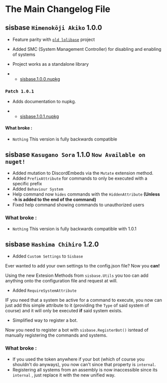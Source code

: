 # The Main Changelog File

## sisbase `Himenokōji Akiko` 1.0.0 

+ Feature parity with [`old lolibase`](https://github.com/lolidevs/lolibase) project

+ Added SMC (System Management Controller) for disabling and enabling of systems

+ Project works as a standalone library

+ + [sisbase.1.0.0.nupkg](/uploads/190416627da1376cd9629196248f042b/sisbase.1.0.0.nupkg)

### `Patch 1.0.1`

+ Adds documentation to nupkg.

+ + [sisbase.1.0.1.nupkg](/uploads/7759e3270ecd828989df41463456a385/sisbase.1.0.1.nupkg)

#### What broke : 

- `Nothing` This version is fully backwards compatible 
## sisbase `Kasugano Sora` 1.1.0 `Now Available on nuget!`

+ Added mutation to DiscordEmbeds via the `Mutate` extension method.
+ Added `PrefixAttribute` for commands to only be executed with a specific prefix
+ Added `Behaviour System`
+ Help command now `hides` commands with the `HiddenAttribute` **(Unless -h is added to the end of the command)**
+ Fixed help command showing commands to unauthorized users

### What broke :
- `Nothing` This version is fully backwards compatible with 1.0.1

## sisbase `Hashima Chihiro` 1.2.0

+ Added `Custom Settings` to `Sisbase`

Ever wanted to add your own settings to the config.json file? Now you **can!**

Using the new Extesion Methods from `sisbase.Utils` you too can add anything onto the configuration file and request at will.

+ Added `RequireSystemAttribute`

IF you need that a system be active for a command to execute, you now can just add this simple attribute to it (providing the  `Type` of said system of course) and it
will only be executed **if** said system exists.

+ Simplified way to register a bot.

Now you need to register a bot with `sisbase.RegisterBot()` isntead of manually registering the commands and systems.

### What broke :

- If you used the token anywhere if your bot (which of course you shouldn't do anyways), you now can't since that property is `internal`.
- Registering all systems from an assembly is now inaccessible since its `internal` , just replace it with the new unified way.
